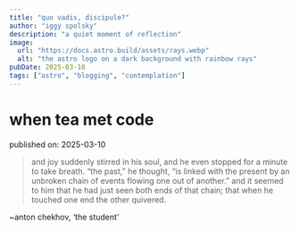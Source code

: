 ```yaml
---
title: "quo vadis, discipule?"
author: "iggy spolsky"
description: "a quiet moment of reflection"
image:
  url: "https://docs.astro.build/assets/rays.webp"
  alt: "the astro logo on a dark background with rainbow rays"
pubDate: 2025-03-10
tags: ["astro", "blogging", "contemplation"]
---
```


# when tea met code

published on: 2025-03-10

> and joy suddenly stirred in his soul, and he even stopped for a minute to take breath. “the past,” he thought, “is linked with the present by an unbroken chain of events flowing one out of another.” and it seemed to him that he had just seen both ends of that chain; that when he touched one end the other quivered.

~anton chekhov, ‘the student’